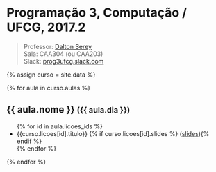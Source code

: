 ---
---
# Programação 3, Computação / UFCG, 2017.2

> Professor: [Dalton Serey](http://daltonserey..github.io)<br>
> Sala: CAA304 (ou CAA203)<br>
> Slack: [prog3ufcg.slack.com](http://prog3.ufcg.slack.com)

{% assign curso = site.data %}

{% for aula in curso.aulas %}
<h2>{{ aula.nome }} <small>({{ aula.dia }})</small></h2>
  <ul>
  {% for id in aula.licoes_ids %}
  <li>{{curso.licoes[id].titulo}} {% if curso.licoes[id].slides %} (<a href="{{curso.licoes[id].slides}}" target="_blank">slides</a>){% endif %}</li>
  {% endfor %}
  </ul>
{% endfor %}
